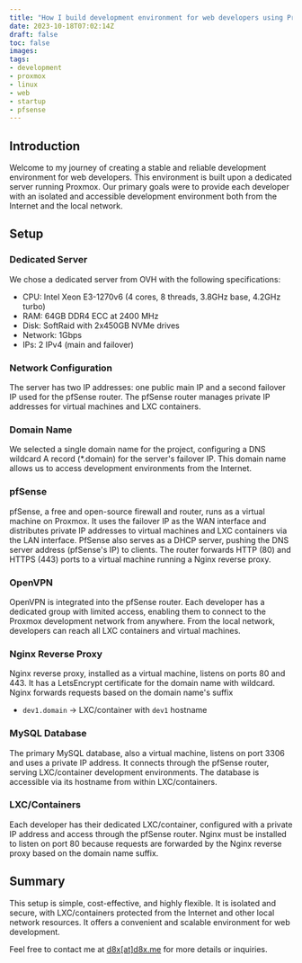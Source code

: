 ```yaml
---
title: "How I build development environment for web developers using Proxmox and Dedicated Server"
date: 2023-10-18T07:02:14Z
draft: false
toc: false
images:
tags:
- development
- proxmox
- linux
- web
- startup
- pfsense
---
```


## Introduction

Welcome to my journey of creating a stable and reliable development environment for web developers. This environment is built upon a dedicated server running Proxmox. Our primary goals were to provide each developer with an isolated and accessible development environment both from the Internet and the local network.

## Setup

### Dedicated Server

We chose a dedicated server from OVH with the following specifications:

- CPU: Intel Xeon E3-1270v6 (4 cores, 8 threads, 3.8GHz base, 4.2GHz turbo)
- RAM: 64GB DDR4 ECC at 2400 MHz
- Disk: SoftRaid with 2x450GB NVMe drives
- Network: 1Gbps
- IPs: 2 IPv4 (main and failover)

### Network Configuration

The server has two IP addresses: one public main IP and a second failover IP used for the pfSense router. 
The pfSense router manages private IP addresses for virtual machines and LXC containers.

### Domain Name

We selected a single domain name for the project, configuring a DNS wildcard A record (*.domain) for the server's failover IP. 
This domain name allows us to access development environments from the Internet.

### pfSense

pfSense, a free and open-source firewall and router, runs as a virtual machine on Proxmox. 
It uses the failover IP as the WAN interface and distributes private IP addresses to virtual machines and LXC containers via the LAN interface. 
PfSense also serves as a DHCP server, pushing the DNS server address (pfSense's IP) to clients. 
The router forwards HTTP (80) and HTTPS (443) ports to a virtual machine running a Nginx reverse proxy.

### OpenVPN

OpenVPN is integrated into the pfSense router. Each developer has a dedicated group with limited access, 
enabling them to connect to the Proxmox development network from anywhere. From the local network, 
developers can reach all LXC containers and virtual machines.

### Nginx Reverse Proxy

Nginx reverse proxy, installed as a virtual machine, listens on ports 80 and 443. 
It has a LetsEncrypt certificate for the domain name with wildcard. Nginx forwards requests based on the domain name's suffix 
- `dev1.domain` -> LXC/container with `dev1` hostname

### MySQL Database

The primary MySQL database, also a virtual machine, listens on port 3306 and uses a private IP address. 
It connects through the pfSense router, serving LXC/container development environments. 
The database is accessible via its hostname from within LXC/containers.

### LXC/Containers

Each developer has their dedicated LXC/container, configured with a private IP address and access through the pfSense router.
Nginx must be installed to listen on port 80 because requests are forwarded by the Nginx reverse proxy based on the domain name suffix.

## Summary

This setup is simple, cost-effective, and highly flexible.
It is isolated and secure, with LXC/containers protected from the Internet and other local network resources. 
It offers a convenient and scalable environment for web development.

Feel free to contact me at [d8x[at]d8x.me](mailto:d8x@d8x.me) for more details or inquiries.



